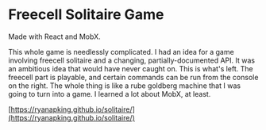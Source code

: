 # Freecell Solitaire Game

Made with React and MobX.

This whole game is needlessly complicated. I had an idea for a game involving freecell solitaire and a changing, partially-documented API. It was an ambitious idea that would have never caught on. This is what's left. The freecell part is playable, and certain commands can be run from the console on the right. The whole thing is like a rube goldberg machine that I was going to turn into a game. I learned a lot about MobX, at least.

[https://ryanapking.github.io/solitaire/](https://ryanapking.github.io/solitaire/)